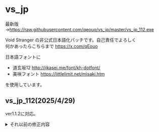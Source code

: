 # vs_jp

最新版→https://raw.githubusercontent.com/qeouo/vs_jp/master/vs_jp_112.exe  
  
Void Stranger の非公式日本語化パッチです。自己責任でよろしく  
何かあったらこちらまで https://x.com/qEouo  
  
日本語フォントに  
- 道玄坂12 http://jikasei.me/font/kh-dotfont/
- 美咲フォント https://littlelimit.net/misaki.htm

を使用しています。  

## vs_jp_112(2025/4/29)  
ver1.1.2に対応。  

<details>
<summary>それ以前の修正内容</summary>
  
## vs_jp_111f(2024/11/16)  
微修正修正。  

## vs_jp_111e(2024/9/17)  
姉妹表記修正。  
ミニゲームの文面修正。

## vs_jp_111d(2024/7/22)  
微修正。  

## vs_jp_111c(2024/7/14)  
脱字修正。  

## vs_jp_111b(2024/7/3)  
Gorの会話の翻訳ミス修正。  

## vs_jp_111a(2024/7/1)  
Ninnie だけ名前がカタカナ表記になっていたのをアルファベット表記に修正。

## vs_jp_111(2024/6/29)  
ver1.1.1に対応  

<details>
<summary>それ以前の修正内容</summary>
  
## vs_jp_110h(2024/6/09)  
テキスト中の数字を漢字に変更。(原文でも数字が使われていないので)  
その他翻訳ミス修正。  

## vs_jp_110g(2024/04/10)  
翻訳漏れ修正。 　

## vs_jp_110f(2024/04/09)  
一部演出でクラッシュしていた問題修正。  
日本語フォントを追加するのではなく既存フォントを置き換える形に変更。  
## vs_jp_110e(2024/04/08)  
日本語不要な箇所はなるべく元のフォントを使うよう修正。   
## vs_jp_110d(2024/04/07)  
1.1.0のその他イベントを翻訳。  
## vs_jp_110c(2024/04/07)  
1.1.0の追加エンディングを翻訳。  
## vs_jp_110b(2024/04/07)  
一部イベントのフォント指定間違いを修正。
## vs_jp_110a(2024/04/07)  
ver1.1.0に対応。  
1.1.0で追加されたテキストに関しては仮翻訳。 
## vs_jp_106k(2024/01/12)  
0strangerのフォント指定漏れを修正。 
その他日本語訳の微修正。  
## vs_jp_106j(2024/01/09)  
Cifのセリフのフォント指定漏れを修正。   
## vs_jp_106i(2024/01/08)  
'W'のエンコードが間違っていたのを修正。 
## vs_jp_106h(2024/01/07)  
Monのヒントメッセージを修正。  
人物名が間違っていたのを修正。  
## vs_jp_106f(2024/01/07)  
一部ヒントメッセージを修正。     
## vs_jp_106e(2024/01/06)  
卵の死骸エンドのフォント指定漏れを修正。   
## vs_jp_106d(2024/01/04)  
色々直した。  
## vs_jp_106c(2024/01/03)
今更だけど人物名は全部原語のアルファベット表記に戻した。  
Void Lords も ***卿 から Lord *** 表記に変更。  
その他微修正。  
## vs_jp_106b(2023/11/19)
Cif関連の翻訳漏れを修正。  
その他微修正。  
## vs_jp_106a(2023/11/05)
"D"が"Đ"になってしまっていたのを修正。   
## vs_jp_106(2023/11/04)
Ver 1.0.6に対応。    
## vs_jp_105h(2023/11/03)
Cifのテキストを修正。  
## vs_jp_105g(2023/10/25)
夢1のテキストを修正。  
カンマとピリオドを半角に、次の文字をスペースに統一。文字送りが正常になったはず。  
ついでに感嘆符も半角に統一。  
## vs_jp_105f(2023/10/18)
改行処理の不具合でテキストが進まなくなるバグを修正。 
## vs_jp_105e(2023/10/14)
全テキストに目を通した。  
日本語改行処理修正。  
## vs_jp_105d(2023/10/11)
3人目のテキストを修正。 
## vs_jp_105c(2023/10/9)
字送りが進まなくなっていた箇所修正。    
## vs_jp_105b(2023/10/9)
メインテキスト(夢)の日本語を一通り修正。  
エンディングでクラッシュしていた問題修正。  
日本語フォントのyオフセットを1ドット上に修正。  
## vs_jp_105a(2023/10/7)
Void Stranger 1.0.5 に対応。  
言語追加ではなくフィンランド語と差し替わる形に変更。  
一部日本語フォントが適用されていなかった演出を修正。  
使用フォントを変更。元のフォントに合わせて太めのにしたけど読みにくい。  
日本語訳をすこし修正。まだ大半が機械翻訳のまま。  

## vs_jp_104a(2023/10/6)
Void Stranger 1.0.4 に対応。  
とりあえず言語選択で日本語を選べるようにしただけ  
訳はほぼ機械翻訳丸投げ 
</details>
